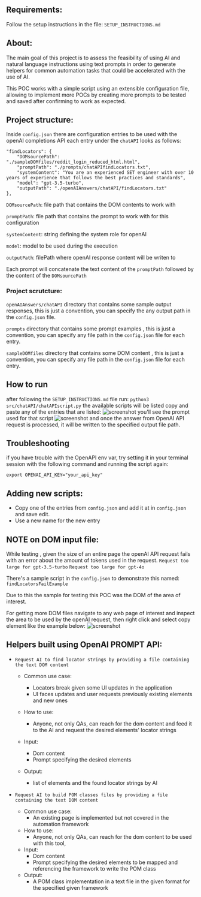 
## Requirements:
Follow the setup instructions in the file: `SETUP_INSTRUCTIONS.md`

## About:

The main goal of this project is to assess the feasibility of using AI and natural language instructions using text prompts in order to generate helpers for common automation tasks that could be accelerated with the use of AI.

This POC works with a simple script using an extensible configuration file,
allowing to implement more POCs by creating more prompts to be tested and saved after
confirming to work as expected.

## Project structure:

Inside `config.json` there are configuration entries to be used with the openAI completions API
each entry under the `chatAPI` looks as follows:

```
"findLocators": {
    "DOMsourcePath": "./sampleDOMfiles/reddit_login_reduced_html.html",
    "promptPath": "./prompts/chatAPIfindLocators.txt",
    "systemContent": "You are an experienced SET engineer with over 10 years of experience that follows the best practices and standards",
    "model": "gpt-3.5-turbo",
    "outputPath": "./openAIAnswers/chatAPI/findLocators.txt"
},
````

`DOMsourcePath`: file path that contains the DOM contents to work with

`promptPath`: file path that contains the prompt to work with for this configuration


`systemContent`: string defining the system role for openAI

`model`: model to be used during the execution

`outputPath`: filePath where openAI response content will be writen to

Each prompt will concatenate the text content of the `promptPath` followed 
by the content of the `DOMsourcePath`


### Project scrutcture:

`openAIAnswers/chatAPI` directory that contains some sample output responses, this is just a convention, you can specify the any output path in the `config.json` file.

`prompts` directory that contains some prompt examples , this is just a convention, you can specify  any file path in the `config.json` file for each entry.

`sampleDOMfiles` directory that contains some DOM content , this is just a convention, you can specify  any file path in the `config.json` file for each entry.

## How to run

after following the `SETUP_INSTRUCTIONS.md` file
run: `python3 src/chatAPI/chatAPIscript.py`
the available scripts will be listed
copy and paste any of the entries that are listed:
![screenshot](images/example.png)
you'll see the prompt used for that script
![screenshot](images/exampleRun.png)
and once the answer from OpenAI API request is processed, it will be written to the specified output file path.

## Troubleshooting

if you have trouble with the OpenAPI env var, try setting it in your terminal session with the following command and running the script again:

```
export OPENAI_API_KEY="your_api_key"
```

## Adding new scripts:

- Copy one of the entries from  `config.json` and add it at in `config.json` and save edit.
- Use a new name for the new entry


## NOTE on DOM input file:

While testing , given the size of an entire page the openAI API request fails with
an error about the amount of tokens used in the request.
`Request too large for gpt-3.5-turbo`
`Request too large for gpt-4o`

There's a sample script in the `config.json` to demonstrate this named: `findLocatorsFailExample`

Due to this the sample for testing this POC was the DOM of the area of interest.

For getting more DOM files navigate to any web page of interest and inspect the area 
to be used by the openAI request, then right click and select copy element like the example below:
![screenshot](images/example.png)


## Helpers built using OpenAI PROMPT API:

- `Request AI to find locator strings by providing a file containing the text DOM content`

  - Common use case:

    - Locators break given some UI updates in the application
    - UI faces updates and user requests previously existing elements and new ones
  - How to use:
    - Anyone, not only QAs, can reach for the dom content and feed it to the AI and request the desired elements' locator strings
  - Input:
    - Dom content
    - Prompt specifying the desired elements
  - Output:
    - list of elements and the found locator strings by AI

- `Request AI to build POM classes files by providing a file containing the text DOM content`

  - Common use case:
    - An existing page is implemented but not covered in the automation framework
  - How to use:
    - Anyone, not only QAs, can reach for the dom content to be used with this tool, 
  - Input:
    - Dom content
    - Prompt specifying the desired elements to be mapped and referencing the framework to write the POM class
  - Output:
    - A POM class implementation in a text file in the given format for the specified given framework 




